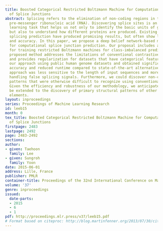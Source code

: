 ```yaml
---
title: Boosted Categorical Restricted Boltzmann Machine for Computational Prediction
  of Splice Junctions
abstract: Splicing refers to the elimination of non-coding regions in transcribed
  pre-messenger ribonucleic acid (RNA). Discovering splice sites is an important machine
  learning task that helps us not only to identify the basic units of genetic heredity
  but also to understand how different proteins are produced. Existing methods for
  splicing prediction have produced promising results, but often show limited robustness
  and accuracy. In this paper, we propose a deep belief network-based methodology
  for computational splice junction prediction. Our proposal includes a novel method
  for training restricted Boltzmann machines for class-imbalanced prediction. The
  proposed method addresses the limitations of conventional contrastive divergence
  and provides regularization for datasets that have categorical features. We tested
  our approach using public human genome datasets and obtained significantly improved
  accuracy and reduced runtime compared to state-of-the-art alternatives. The proposed
  approach was less sensitive to the length of input sequences and more robust for
  handling false splicing signals. Furthermore, we could discover non-canonical splicing
  patterns that were otherwise difficult to recognize using conventional methods.
  Given the efficiency and robustness of our methodology, we anticipate that it can
  be extended to the discovery of primary structural patterns of other subtle genomic
  elements.
layout: inproceedings
series: Proceedings of Machine Learning Research
id: leeb15
month: 0
tex_title: Boosted Categorical Restricted Boltzmann Machine for Computational Prediction
  of Splice Junctions
firstpage: 2483
lastpage: 2492
page: 2483-2492
sections: 
author:
- given: Taehoon
  family: Lee
- given: Sungroh
  family: Yoon
date: 2015-06-01
address: Lille, France
publisher: PMLR
container-title: Proceedings of the 32nd International Conference on Machine Learning
volume: '37'
genre: inproceedings
issued:
  date-parts:
  - 2015
  - 6
  - 1
pdf: http://proceedings.mlr.press/v37/leeb15.pdf
# Format based on citeproc: http://blog.martinfenner.org/2013/07/30/citeproc-yaml-for-bibliographies/
---
```

